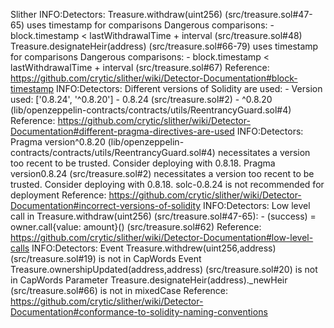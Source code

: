 Slither
INFO:Detectors:
Treasure.withdraw(uint256) (src/treasure.sol#47-65) uses timestamp for comparisons
Dangerous comparisons: - block.timestamp < lastWithdrawalTime + interval (src/treasure.sol#48)
Treasure.designateHeir(address) (src/treasure.sol#66-79) uses timestamp for comparisons
Dangerous comparisons: - block.timestamp < lastWithdrawalTime + interval (src/treasure.sol#67)
Reference: https://github.com/crytic/slither/wiki/Detector-Documentation#block-timestamp
INFO:Detectors:
Different versions of Solidity are used: - Version used: ['0.8.24', '^0.8.20'] - 0.8.24 (src/treasure.sol#2) - ^0.8.20 (lib/openzeppelin-contracts/contracts/utils/ReentrancyGuard.sol#4)
Reference: https://github.com/crytic/slither/wiki/Detector-Documentation#different-pragma-directives-are-used
INFO:Detectors:
Pragma version^0.8.20 (lib/openzeppelin-contracts/contracts/utils/ReentrancyGuard.sol#4) necessitates a version too recent to be trusted. Consider deploying with 0.8.18.
Pragma version0.8.24 (src/treasure.sol#2) necessitates a version too recent to be trusted. Consider deploying with 0.8.18.
solc-0.8.24 is not recommended for deployment
Reference: https://github.com/crytic/slither/wiki/Detector-Documentation#incorrect-versions-of-solidity
INFO:Detectors:
Low level call in Treasure.withdraw(uint256) (src/treasure.sol#47-65): - (success) = owner.call{value: amount}() (src/treasure.sol#62)
Reference: https://github.com/crytic/slither/wiki/Detector-Documentation#low-level-calls
INFO:Detectors:
Event Treasure.withdrew(uint256,address) (src/treasure.sol#19) is not in CapWords
Event Treasure.ownershipUpdated(address,address) (src/treasure.sol#20) is not in CapWords
Parameter Treasure.designateHeir(address).\_newHeir (src/treasure.sol#66) is not in mixedCase
Reference: https://github.com/crytic/slither/wiki/Detector-Documentation#conformance-to-solidity-naming-conventions
